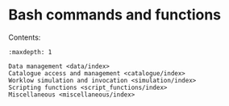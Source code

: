 # Bash commands and functions

Contents:

```{toctree}
:maxdepth: 1

Data management <data/index>
Catalogue access and management <catalogue/index>
Worklow simulation and invocation <simulation/index>
Scripting functions <script_functions/index>
Miscellaneous <miscellaneous/index>
```
